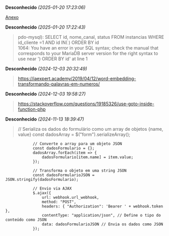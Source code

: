 **Desconhecido** _(2025-01-20 17:23:06)_
> 
[Anexo](https://cdn.discordapp.com/attachments/930114080935657502/1330950749080915998/image.png?ex=0&is=67fa03b8&hm=94b1802f9941dfb6a3abbb2ccba7e7c1724805dfc71f8c4033696a99e49a0c53&uc=dp&)

**Desconhecido** _(2025-01-20 17:22:43)_
> pdo-mysql): SELECT id, nome_canal, status FROM instancias WHERE id_cliente =1 AND id IN( ) ORDER BY id  
1064: You have an error in your SQL syntax; check the manual that corresponds to your MariaDB server version for the right syntax to use near ') ORDER BY id' at line 1

**Desconhecido** _(2024-12-03 20:32:49)_
> https://iaexpert.academy/2019/04/12/word-embedding-transformando-palavras-em-numeros/

**Desconhecido** _(2024-12-03 19:58:27)_
> https://stackoverflow.com/questions/19185326/use-goto-inside-function-php

**Desconhecido** _(2024-11-13 18:39:47)_
> // Serializa os dados do formulário como um array de objetos {name, value}
                const dadosArray = $("form").serializeArray();

                // Converte o array para um objeto JSON
                const dadosFormulario = {};
                dadosArray.forEach(item => {
                    dadosFormulario[item.name] = item.value;
                });

                // Transforma o objeto em uma string JSON
                const dadosFormularioJSON = JSON.stringify(dadosFormulario);
                
                // Envio via AJAX 
                $.ajax({
                    url: webhook.url_webhook,
                    method: "POST",
                    headers: { "Authorization": 'Bearer ' + webhook.token },
                    contentType: "application/json", // Define o tipo do conteúdo como JSON
                    data: dadosFormularioJSON // Envia os dados como JSON
                });
